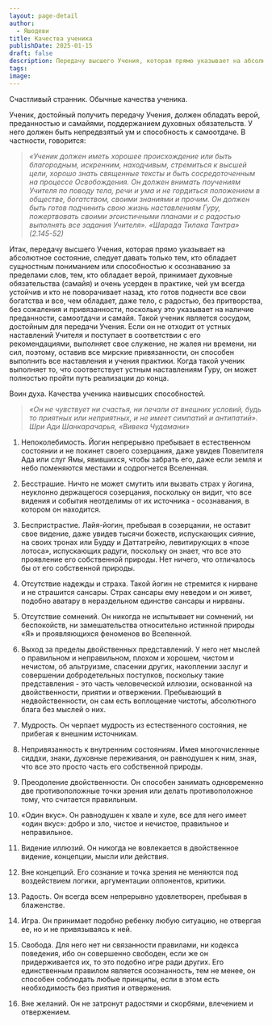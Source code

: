 ```yaml
---
layout: page-detail
author:
  - Яшодеви
title: Качества ученика
publishDate: 2025-01-15
draft: false
description: Передачу высшего Учения, которая прямо указывает на абсолютное состояние, следует давать только тем, кто обладает сущностным пониманием или способностью к осознаванию за пределами слов, тем, кто обладает верой, принимает духовные обязательства (самайя) и очень усерден в практике, чей ум всегда устойчив и кто не поворачивает назад, кто готов поднести все свои богатства и все, чем обладает, даже тело, с радостью, без притворства, без сожаления и привязанности, поскольку это указывает на наличие преданности, самоотдачи и самайя.
tags: 
image:
---
```

Счастливый странник. Обычные качества ученика.

Ученик, достойный получить передачу Учения, должен обладать верой, преданностью и самайями, поддержанием духовных обязательств. У него должен быть непредвзятый ум и способность к самоотдаче. В частности, говорится:

> *«Ученик должен иметь хорошее происхождение или быть благородным, искренним, находчивым, стремиться к высшей цели, хорошо знать священные тексты и быть сосредоточенным на процессе Освобождения. Он должен внимать поучениям Учителя по поводу тела, речи и ума и не гордиться положением в обществе, богатством, своими знаниями и прочим. Он должен быть готов подчинить свою жизнь наставлениям Гуру, пожертвовать своими эгоистичными планами и с радостью выполнять все задания Учителя».*
> *«Шарада Тилака Тантра» (2.145-52)*

Итак, передачу высшего Учения, которая прямо указывает на абсолютное состояние, следует давать только тем, кто обладает сущностным пониманием или способностью к осознаванию за пределами слов, тем, кто обладает верой, принимает духовные обязательства (самайя) и очень усерден в практике, чей ум всегда устойчив и кто не поворачивает назад, кто готов поднести все свои богатства и все, чем обладает, даже тело, с радостью, без притворства, без сожаления и привязанности, поскольку это указывает на наличие преданности, самоотдачи и самайя. Такой ученик является сосудом, достойным для передачи Учения. Если он не отходит от устных наставлений Учителя и поступает в соответствии с его рекомендациями, выполняет свое служение, не жалея ни времени, ни сил, поэтому, оставив все мирские привязанности, он способен выполнить все наставления и учения практики. Когда такой ученик выполняет то, что соответствует устным наставлениям Гуру, он может полностью пройти путь реализации до конца.

Воин духа. Качества ученика наивысших способностей.

> *«Он не чувствует ни счастья, ни печали от внешних условий, будь то приятных или неприятных, и не имеет симпатий и антипатий».*
> *Шри Ади Шанкарачарья, «Вивека Чудамани»*

1. Непоколебимость. Йогин непрерывно пребывает в естественном состоянии и не покинет своего созерцания, даже увидев Повелителя Ада или слуг Ямы, явившихся, чтобы забрать его, даже если земля и небо поменяются местами и содрогнется Вселенная.

2. Бесстрашие. Ничто не может смутить или вызвать страх у йогина, неуклонно держащегося созерцания, поскольку он видит, что все видения и события неотделимы от их источника - осознавания, в котором он находится.

3. Беспристрастие. Лайя-йогин, пребывая в созерцании, не оставит свое видение, даже увидев тысячи божеств, испускающих сияние, на своих тронах или Будду и Даттатрейю, левитирующих в «позе лотоса», испускающих радуги, поскольку он знает, что все это проявление его собственной природы. Нет ничего, что отличалось бы от его собственной природы.

4. Отсутствие надежды и страха. Такой йогин не стремится к нирване и не страшится сансары. Страх сансары ему неведом и он живет, подобно аватару в нераздельном единстве сансары и нирваны.

5. Отсутствие сомнений. Он никогда не испытывает ни сомнений, ни беспокойств, ни замешательства относительно истинной природы «Я» и проявляющихся феноменов во Вселенной.

6. Выход за пределы двойственных представлений. У него нет мыслей о правильном и неправильном, плохом и хорошем, чистом и нечистом, об альтруизме, спасении других, накоплении заслуг и совершении добродетельных поступков, поскольку такие представления - это часть человеческой иллюзии, основанной на двойственности, приятии и отвержении. Пребывающий в недвойственности, он сам есть воплощение чистоты, абсолютного блага без мыслей о них.

7. Мудрость. Он черпает мудрость из естественного состояния, не прибегая к внешним источникам.

8. Непривязанность к внутренним состояниям. Имея многочисленные сиддхи, знаки, духовные переживания, он равнодушен к ним, зная, что все это просто часть его собственной природы.

9. Преодоление двойственности. Он способен занимать одновременно две противоположные точки зрения или делать противоположное тому, что считается правильным.

10. «Один вкус». Он равнодушен к хвале и хуле, все для него имеет «один вкус»: добро и зло, чистое и нечистое, правильное и неправильное.

11. Видение иллюзий. Он никогда не вовлекается в двойственное видение, концепции, мысли или действия.

12. Вне концепций. Его сознание и точка зрения не меняются под воздействием логики, аргументации оппонентов, критики.

13. Радость. Он всегда всем непрерывно удовлетворен, пребывая в блаженстве.

14. Игра. Он принимает подобно ребенку любую ситуацию, не отвергая ее, но и не привязываясь к ней.

15. Свобода. Для него нет ни связанности правилами, ни кодекса поведения, ибо он совершенно свободен, если же он придерживается их, то это подобно игре ради других. Его единственным правилом является осознанность, тем не менее, он способен соблюдать любые принципы, если в этом есть необходимость без приятия и отвержения.

16. Вне желаний. Он не затронут радостями и скорбями, влечением и отвержением.